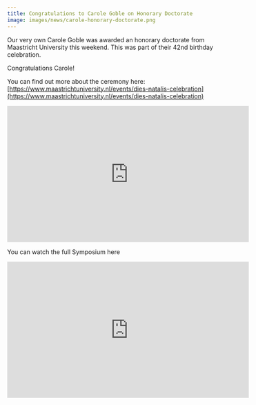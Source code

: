 ```yaml
---
title: Congratulations to Carole Goble on Honorary Doctorate
image: images/news/carole-honorary-doctorate.png
---
```


Our very own Carole Goble was awarded an honorary doctorate from Maastricht University this weekend. This was part of their 42nd birthday celebration.

Congratulations Carole!

You can find out more about the ceremony here:
[https://www.maastrichtuniversity.nl/events/dies-natalis-celebration](https://www.maastrichtuniversity.nl/events/dies-natalis-celebration)

<iframe width="560" height="315" src="https://www.youtube.com/embed/vti4Zk5bPaA" frameborder="0" allow="autoplay; encrypted-media" allowfullscreen=""></iframe>

You can watch the full Symposium here

<iframe src="https://www.youtube.com/embed/JN9eMMtCHf8" width="560" height="315" frameborder="0" allowfullscreen="allowfullscreen"></iframe>